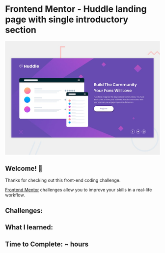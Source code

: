 # Frontend Mentor - Huddle landing page with single introductory section

![Design preview for the Huddle landing page with single introductory section](./design/desktop-preview.jpg)

<!--
Check out my solution: https://miltonchung.github.io/FrontendMenterChallenge/FyloDataStorageComponent/index.html -->

## Welcome! 👋

Thanks for checking out this front-end coding challenge.

[Frontend Mentor](https://www.frontendmentor.io) challenges allow you to improve your skills in a real-life workflow.

## Challenges:

## What I learned:

## Time to Complete: ~ hours
